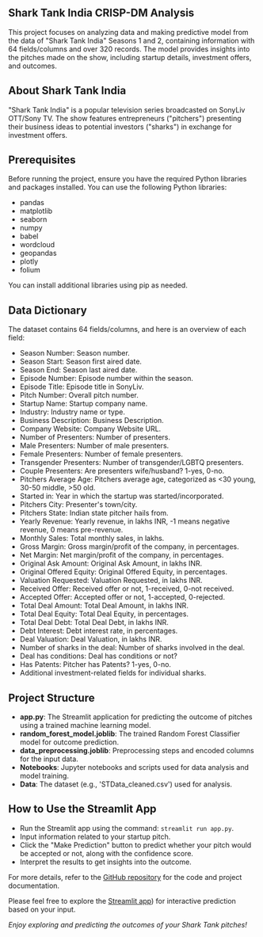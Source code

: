 ## Shark Tank India CRISP-DM Analysis

This project focuses on analyzing data and making predictive model from the data of "Shark Tank India" Seasons 1 and 2, containing information with 64 fields/columns and over 320 records. The model provides insights into the pitches made on the show, including startup details, investment offers, and outcomes.

## About Shark Tank India

"Shark Tank India" is a popular television series broadcasted on SonyLiv OTT/Sony TV. The show features entrepreneurs ("pitchers") presenting their business ideas to potential investors ("sharks") in exchange for investment offers.

## Prerequisites

Before running the project, ensure you have the required Python libraries and packages installed. You can use the following Python libraries:

- pandas
- matplotlib
- seaborn
- numpy
- babel
- wordcloud
- geopandas
- plotly
- folium

You can install additional libraries using pip as needed.

## Data Dictionary

The dataset contains 64 fields/columns, and here is an overview of each field:

- Season Number: Season number.
- Season Start: Season first aired date.
- Season End: Season last aired date.
- Episode Number: Episode number within the season.
- Episode Title: Episode title in SonyLiv.
- Pitch Number: Overall pitch number.
- Startup Name: Startup company name.
- Industry: Industry name or type.
- Business Description: Business Description.
- Company Website: Company Website URL.
- Number of Presenters: Number of presenters.
- Male Presenters: Number of male presenters.
- Female Presenters: Number of female presenters.
- Transgender Presenters: Number of transgender/LGBTQ presenters.
- Couple Presenters: Are presenters wife/husband? 1-yes, 0-no.
- Pitchers Average Age: Pitchers average age, categorized as <30 young, 30-50 middle, >50 old.
- Started in: Year in which the startup was started/incorporated.
- Pitchers City: Presenter's town/city.
- Pitchers State: Indian state pitcher hails from.
- Yearly Revenue: Yearly revenue, in lakhs INR, -1 means negative revenue, 0 means pre-revenue.
- Monthly Sales: Total monthly sales, in lakhs.
- Gross Margin: Gross margin/profit of the company, in percentages.
- Net Margin: Net margin/profit of the company, in percentages.
- Original Ask Amount: Original Ask Amount, in lakhs INR.
- Original Offered Equity: Original Offered Equity, in percentages.
- Valuation Requested: Valuation Requested, in lakhs INR.
- Received Offer: Received offer or not, 1-received, 0-not received.
- Accepted Offer: Accepted offer or not, 1-accepted, 0-rejected.
- Total Deal Amount: Total Deal Amount, in lakhs INR.
- Total Deal Equity: Total Deal Equity, in percentages.
- Total Deal Debt: Total Deal Debt, in lakhs INR.
- Debt Interest: Debt interest rate, in percentages.
- Deal Valuation: Deal Valuation, in lakhs INR.
- Number of sharks in the deal: Number of sharks involved in the deal.
- Deal has conditions: Deal has conditions or not?
- Has Patents: Pitcher has Patents? 1-yes, 0-no.
- Additional investment-related fields for individual sharks.

## Project Structure

- **app.py**: The Streamlit application for predicting the outcome of pitches using a trained machine learning model.
- **random_forest_model.joblib**: The trained Random Forest Classifier model for outcome prediction.
- **data_preprocessing.joblib**: Preprocessing steps and encoded columns for the input data.
- **Notebooks**: Jupyter notebooks and scripts used for data analysis and model training.
- **Data**: The dataset (e.g., 'STData_cleaned.csv') used for analysis.

## How to Use the Streamlit App

- Run the Streamlit app using the command: `streamlit run app.py`.
- Input information related to your startup pitch.
- Click the "Make Prediction" button to predict whether your pitch would be accepted or not, along with the confidence score.
- Interpret the results to get insights into the outcome.

For more details, refer to the [GitHub repository](https://github.com/Pranav-V-27/CRISP-DM) for the code and project documentation.

Please feel free to explore the [Streamlit app](https://crisp-dm-final.streamlit.app/)) for interactive prediction based on your input.



*Enjoy exploring and predicting the outcomes of your Shark Tank pitches!*
